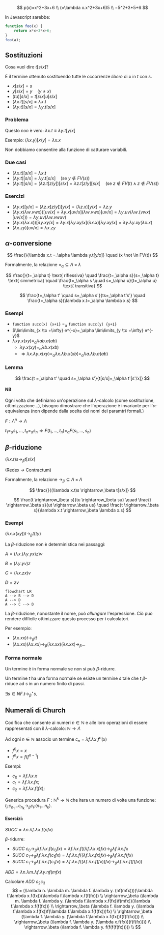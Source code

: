 $$
p(x)=x^2+3x+6 \\
(=\lambda x.x^2+3x+6)5 \\
=5^2+3*5+6
$$

In Javascript sarebbe:

```javascript
function foo(x) {
    return x*x+3*x+6;
}
foo(a);
```

## Sostituzioni

Cosa vuol dire $t[s/x]$?

È il termine ottenuto sostituendo tutte le occorrenze *libere* di $x$ in $t$ con $s$.

- $x[s/x]=s$
- $y[s/x]=y \quad (y \neq x)$
- $(tu)[s/x]=t[s/x]u[s/x]$
- $(\lambda x.t)[s/x]=\lambda x.t$
- $(\lambda y.t)[s/x]=\lambda y.t[s/x]$

### Problema

Questo *non* è vero: $\lambda x.t \equiv \lambda y.t[y/x]$

Esempio: $(\lambda x.y)[x/y]=\lambda x.x$

Non dobbiamo consentire alla funzione di catturare variabili.

### Due casi

- $(\lambda x.t)[s/x]= \lambda x.t$
- $(\lambda y.t)[s/x]=\lambda y.t[s/x] \quad (\text{se } y \not \in FV(s))$
- $(\lambda y.t)[s/x]=(\lambda z.t[z/y])[s/x]=\lambda z.t[z/y][s/x] \quad (\text{se } z \not \in FV(t) \land z \not \in FV(s))$

### Esercizi

- $(\lambda y.x)[y/x]=(\lambda z.x[z/y])[y/x]=(\lambda z.x)[y/x]=\lambda z.y$
- $(\lambda y.x (\lambda w.vwx))[uv/x]=\lambda y.x[uv/x](\lambda w.vwx)[uv/x]=\lambda y.uv(\lambda w.(vwx)[uv/x]))=\lambda y.uv(\lambda w.vwuv)$
- $(\lambda y.x (\lambda x.x))[\lambda y.xy/x]=\lambda y.x[\lambda y.xy/x](\lambda x.x)[\lambda y.xy/x]=\lambda y.\lambda y.xy(\lambda x.x)$
- $(\lambda x.zy)[uv/x]=\lambda x.zy$

## $\alpha$-conversione

$$
\frac{}{\lambda x.t =_\alpha \lambda y.t[y/x]} \quad (x \not \in FV(t))
$$

Formalmente, la relazione $=_\alpha \subseteq \Lambda \times \lambda$

$$
\frac{}{t=_\alpha t} \text{ riflessiva} \quad \frac{t=_\alpha s}{s=_\alpha t} \text{ simmetrica} \quad \frac{t=_\alpha s \quad s=_\alpha u}{t=_\alpha u} \text{ transitiva}
$$

$$
\frac{t=_\alpha t' \quad s=_\alpha s'}{ts=_\alpha t's'} \quad \frac{t=_\alpha s}{\lambda x.t=_\alpha \lambda x.s}
$$

### Esempi

- `function succ(x) {x+1}` $=_\alpha$ `function succ(y) {y+1}`
- $\lim\limits_{x \to +\infty} e^{-x}=_\alpha \lim\limits_{y \to +\infty} e^{-y}$
- $\lambda xy.x(xy)=_\alpha \lambda ab.a(ab)$
	- $\lambda y.x(xy) =_\alpha \lambda b.x(xb)$
	- $\Rightarrow \lambda x.\lambda y.x(xy)=_\alpha \lambda x.\lambda b.x(xb) =_\alpha \lambda a.\lambda b.a(ab)$

### Lemma

$$
\frac{t =_\alpha t' \quad s=_\alpha s'}{t[s/x]=_\alpha t'[s'/x]}
$$

#### NB

Ogni volta che definiamo un'operazione sul $\lambda$-calcolo (come sostituzione, ottimizzazione...), bisogno dimostrare che l'operazione è invariante per l'$\alpha$-equivalenza (non dipende dalla scelta dei nomi dei paramtri formali.)

$F: \Lambda^n \rightarrow \Lambda$

$t_1=_\alpha s_1,..., t_n =_\alpha s_n \Rightarrow F(t_1,...,t_n)=_\alpha F(s_1,...,s_n)$

## $\beta$-riduzione

$(\lambda x.t)s \rightarrow_\beta t[s/x]$

(Redex → Contractum)

Formalmente, la relazione $\rightarrow_\beta \subseteq \Lambda \times \Lambda$

$$
\frac{}{(\lambda x.t)s \rightarrow_\beta t[s/x]}
$$

$$
\frac{t \rightarrow_\beta s}{tu \rightarrow_\beta su} \quad \frac{t \rightarrow_\beta s}{ut \rightarrow_\beta us} \quad
\frac{t \rightarrow_\beta s}{\lambda x.t \rightarrow_\beta \lambda x.s}
$$

### Esempi

$(\lambda x.x(xy))t \rightarrow_\beta t(ty)$

La $\beta$-riduzione non è deterministica nei passaggi:

$A=(\lambda x.(\lambda y.yx)z)v$

$B=(\lambda y.yv)z$

$C=(\lambda x.zx)v$

$D=zv$

```mermaid
flowchart LR
A --> B --> D
A --> D
A --> C --> D
```

La $\beta$-riduzione, nonostante il nome, può *allungare* l'espressione. Ciò può rendere difficile ottimizzare questo processo per i calcolatori.

Per esempio:

- $(\lambda x.xx)t \rightarrow_\beta tt$
- $(\lambda x.xx)(\lambda x.xx) \rightarrow_\beta (\lambda x.xx)(\lambda x.xx) \rightarrow_\beta ...$

### Forma normale
Un termine è in forma normale se non si può $\beta$-ridurre.

Un termine $t$ ha una forma normale se esiste un termine $s$ tale che $t$ $\beta$-riduce ad $s$ in un numero finito di passi.

$\exists s \in NF.t \longrightarrow^\star_\beta s$.

## Numerali di Church

Codifica che consente ai numeri $n \in \mathbb{N}$ e alle loro operazioni di essere rappresentati con il $\lambda$-calcolo: $\mathbb{N}\longrightarrow\Lambda$

Ad ogni $n \in \mathbb{N}$ associo un termine $c_n= \lambda f.\lambda x.f^n(x)$

- $f^0x = x$
- $f^nx = f(f^{n-1})$ 

Esempi:

- $c_0 = \lambda f.\lambda x.x$
- $c_1 = \lambda f.\lambda x.fx$;
- $c_2 = \lambda f.\lambda x.f(fx)$;

Generica procedura $F: \mathbb{N}^k\longrightarrow\mathbb{N}$ che itera un numero di volte una funzione: $t_Fc_{n_1}...c_{n_k}\longrightarrow_\beta c_F(n_1...n_k)$.

#### Esercizi: 
$SUCC = \lambda n.\lambda f.\lambda x.f(nfx)$

$\beta$-ridurre:
* $SUCC \: c_0 \rightarrow_\beta \lambda f. \lambda x. f(c_0fx) = \lambda f. \lambda x. f((\lambda f.\lambda x.x)fx) \rightarrow_\beta \lambda f.\lambda x. fx$
* $SUCC \: c_1 \rightarrow_\beta \lambda f. \lambda x. f(c_1fx) = \lambda f. \lambda x. f((\lambda f.\lambda x.fx)fx) \rightarrow_\beta \lambda f.\lambda x. f(fx)$
* $SUCC \: c_1 \rightarrow_\beta \lambda f. \lambda x. f(c_1fx) = \lambda f. \lambda x. f((\lambda f.\lambda x.f(fx))fx) \rightarrow_\beta \lambda f.\lambda x. f(f(fx))$

$ADD=\lambda n. \lambda m. \lambda f. \lambda y. nf(mfx)$

Calcolare $ADD \: c_2c_3$
$$
= (\lambda n. \lambda m. \lambda f. \lambda y. (nf(mfx)))(\lambda f.\lambda x.f(fx))(\lambda f.\lambda x.f(f(fx))) \\
\rightarrow_\beta (\lambda m. \lambda f. \lambda y. (\lambda f.\lambda x.f(fx))f(mfx))(\lambda f.\lambda x.f(f(fx))) \\
\rightarrow_\beta (\lambda f. \lambda y. (\lambda f.\lambda x.f(fx))f(\lambda f.\lambda x.f(f(fx)))fx) \\
\rightarrow_\beta (\lambda f. \lambda y. (\lambda f.\lambda x.f(fx))f(f(f(fx)))) \\
\rightarrow_\beta (\lambda f. \lambda y. (\lambda x.f(fx))(f(f(fx)))) \\
\rightarrow_\beta (\lambda f. \lambda y. f(f(f(f(fx))))) \\
$$

